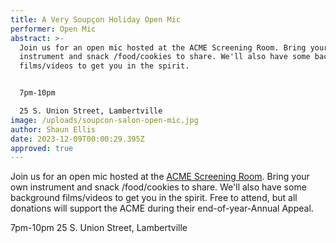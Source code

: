 ```yaml
---
title: A Very Soupçon Holiday Open Mic
performer: Open Mic
abstract: >-
  Join us for an open mic hosted at the ACME Screening Room. Bring your own
  instrument and snack /food/cookies to share. We'll also have some background
  films/videos to get you in the spirit.


  7pm-10pm

  25 S. Union Street, Lambertville
image: /uploads/soupcon-salon-open-mic.jpg
author: Shaun Ellis
date: 2023-12-09T00:00:29.395Z
approved: true
---
```

Join us for an open mic hosted at the [ACME Screening Room](https://www.acmescreeningroom.org/now-playing/soupcon-salon-open-mic). Bring your own instrument and snack /food/cookies to share. We'll also have some background films/videos to get you in the spirit. Free to attend, but all donations will support the ACME during their end-of-year-Annual Appeal. 

7pm-10pm
25 S. Union Street, Lambertville